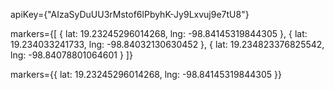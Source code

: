 apiKey={"AIzaSyDuUU3rMstof6lPbyhK-Jy9Lxvuj9e7tU8"}

markers={[
{ lat: 19.23245296014268, lng: -98.84145319844305 },
{ lat: 19.234033241733, lng: -98.84032130630452 },
{ lat: 19.234823376825542, lng: -98.84078801064601 }
]}

markers={{ lat: 19.23245296014268, lng: -98.84145319844305 }}

 <Maps/>
